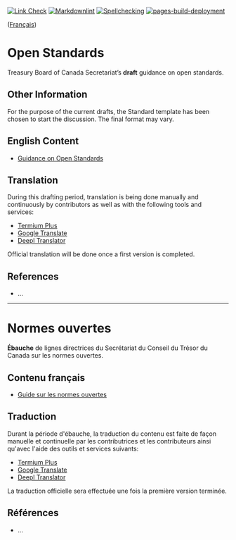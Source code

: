 [![Link Check](https://github.com/canada-ca/open-standards-normes-ouvertes/actions/workflows/link-check.yml/badge.svg)](https://github.com/canada-ca/open-standards-normes-ouvertes/actions/workflows/link-check.yml)
[![Markdownlint](https://github.com/canada-ca/open-standards-normes-ouvertes/actions/workflows/markdownlint.yml/badge.svg)](https://github.com/canada-ca/open-standards-normes-ouvertes/actions/workflows/markdownlint.yml)
[![Spellchecking](https://github.com/canada-ca/open-standards-normes-ouvertes/actions/workflows/cspell.yml/badge.svg)](https://github.com/canada-ca/open-standards-normes-ouvertes/actions/workflows/cspell.yml)
[![pages-build-deployment](https://github.com/canada-ca/open-standards-normes-ouvertes/actions/workflows/pages/pages-build-deployment/badge.svg)](https://github.com/canada-ca/open-standards-normes-ouvertes/actions/workflows/pages/pages-build-deployment)

([Français](#normes-ouvertes))

# Open Standards

Treasury Board of Canada Secretariat’s **draft** guidance on open standards.

## Other Information

For the purpose of the current drafts, the Standard template has been chosen to start the discussion. The final format may vary.

## English Content

* [Guidance on Open Standards](en/open-standards.md)

## Translation

During this drafting period, translation is being done manually and continuously by contributors as well as with the following tools and services:

* [Termium Plus](http://www.btb.termiumplus.gc.ca/)
* [Google Translate](https://translate.google.com/)
* [Deepl Translator](https://www.deepl.com/translator)

Official translation will be done once a first version is completed.

## References

* ...

---

# Normes ouvertes

**Ébauche** de lignes directrices du Secrétariat du Conseil du Trésor du Canada sur les normes ouvertes.

## Contenu français

* [Guide sur les normes ouvertes](fr/normes-ouvertes.md)

## Traduction

Durant la période d'ébauche, la traduction du contenu est faite de façon manuelle et continuelle par les contributrices et les contributeurs ainsi qu'avec l'aide des outils et services suivants:

* [Termium Plus](http://www.btb.termiumplus.gc.ca/)
* [Google Translate](https://translate.google.com/)
* [Deepl Translator](https://www.deepl.com/translator)

La traduction officielle sera effectuée une fois la première version terminée.

## Références

* ...
